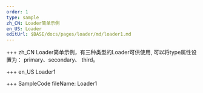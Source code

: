 ```yaml
--- 
order: 1
type: sample
zh_CN: Loader简单示例
en_US: Loader
editUrl: $BASE/docs/pages/loader/md/loader1.md
---
```


+++ zh_CN
 Loader简单示例，有三种类型的Loader可供使用, 可以将type属性设置为： primary、secondary、 third。

+++ en_US
Loader1

+++ SampleCode
fileName: Loader1

